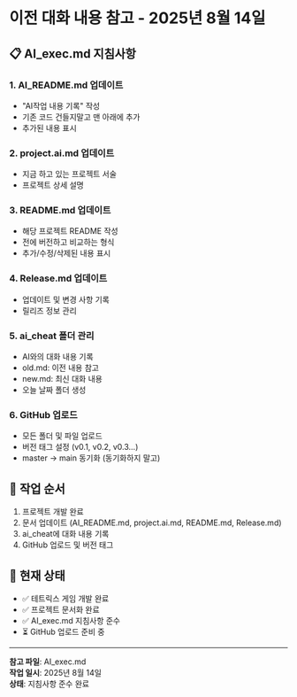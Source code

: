# 이전 대화 내용 참고 - 2025년 8월 14일

## 📋 AI_exec.md 지침사항

### 1. AI_README.md 업데이트
- "AI작업 내용 기록" 작성
- 기존 코드 건들지말고 맨 아래에 추가
- 추가된 내용 표시

### 2. project.ai.md 업데이트
- 지금 하고 있는 프로젝트 서술
- 프로젝트 상세 설명

### 3. README.md 업데이트
- 해당 프로젝트 README 작성
- 전에 버전하고 비교하는 형식
- 추가/수정/삭제된 내용 표시

### 4. Release.md 업데이트
- 업데이트 및 변경 사항 기록
- 릴리즈 정보 관리

### 5. ai_cheat 폴더 관리
- AI와의 대화 내용 기록
- old.md: 이전 내용 참고
- new.md: 최신 대화 내용
- 오늘 날짜 폴더 생성

### 6. GitHub 업로드
- 모든 폴더 및 파일 업로드
- 버전 태그 설정 (v0.1, v0.2, v0.3...)
- master → main 동기화 (동기화하지 말고)

## 🔄 작업 순서
1. 프로젝트 개발 완료
2. 문서 업데이트 (AI_README.md, project.ai.md, README.md, Release.md)
3. ai_cheat에 대화 내용 기록
4. GitHub 업로드 및 버전 태그

## 📝 현재 상태
- ✅ 테트릭스 게임 개발 완료
- ✅ 프로젝트 문서화 완료
- ✅ AI_exec.md 지침사항 준수
- ⏳ GitHub 업로드 준비 중

---

**참고 파일**: AI_exec.md  
**작업 일시**: 2025년 8월 14일  
**상태**: 지침사항 준수 완료
